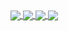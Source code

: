 
<!--
**Revadike/Revadike** is a ✨ _special_ ✨ repository because its `README.md` (this file) appears on your GitHub profile.

Here are some ideas to get you started:

- 🔭 I’m currently working on ...
- 🌱 I’m currently learning ...
- 👯 I’m looking to collaborate on ...
- 🤔 I’m looking for help with ...
- 💬 Ask me about ...
- 📫 How to reach me: ...
- 😄 Pronouns: ...
- ⚡ Fun fact: ...
-->


<!-- ![Revadike's wakatime stats](https://github-readme-stats.vercel.app/api/wakatime?username=Revadike&langs_count=8&layout=compact&theme=tokyonight&line_height=24) ![Top Langs](https://github-readme-stats.vercel.app/api/top-langs/?username=Revadike&langs_count=8&layout=compact&theme=tokyonight&line_height=24)
<img align="right" height=190 border=1 src="https://avatars.githubusercontent.com/u/4411977?v=4" /> ![Revadike's GitHub stats](https://github-readme-stats.vercel.app/api?username=Revadike&show_icons=true&include_all_commits=true&count_private=true&disable_animations=false&theme=tokyonight&line_height=24) -->

<a style="width: 99%;" href="https://revadike.com">
    <img align="center" src="https://github-readme-stats-final.vercel.app/api?username=Revadike&show_icons=false&hide=stars,commits,prs,issues,contribs&hide_rank=true&disable_animations=false&theme=tokyonight&line_height=145&custom_title=  👋 Hello world, I am Revadike  ">
    <img align="center" src="https://github-readme-stats-final.vercel.app/api?username=Revadike&show_icons=true&include_all_commits=true&count_private=true&disable_animations=false&theme=tokyonight&line_height=24&custom_title=GitHub Stats">
</a>
<a style="width: 99%;" href="https://revadike.com">
    <img align="center" src="https://github-readme-stats-final.vercel.app/api/top-langs/?username=Revadike&langs_count=8&layout=compact&theme=tokyonight&line_height=24">
    <img align="center" src="https://github-readme-stats-final.vercel.app/api/wakatime?username=Revadike&langs_count=8&layout=compact&theme=tokyonight&line_height=24">
  <!--   <img height=190 src="https://avatars.githubusercontent.com/u/4411977?v=4" />  -->
</a>
